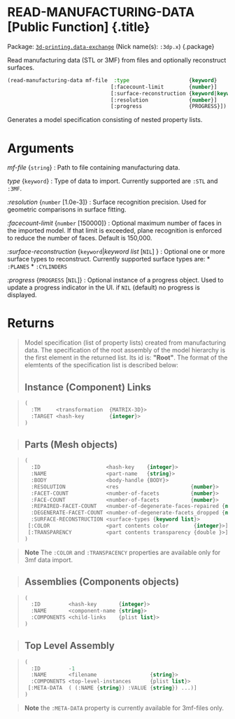 # READ-MANUFACTURING-DATA [Public Function] {.title}

Package: [`3d-printing.data-exchange`](3D-PRINTING.DATA-EXCHANGE.pkg.md) (Nick name(s): `:3dp.x`) {.package}

Read manufacturing data (STL or 3MF) from files and optionally reconstruct
surfaces.

~~~lisp
(read-manufacturing-data mf-file  :type                   {keyword}
                                 [:facecount-limit        {number}]
                                 [:surface-reconstruction {keyword|keyword list}]
                                 [:resolution             {number}]
                                 [:progress               {PROGRESS}])
~~~


Generates a model specification consisting of nested property lists.

# Arguments

_mf-file_ {`string`}
:   Path to file containing manufacturing data.

_type_ {`keyword`}
:   Type of data to import. Currently supported are `:STL` and `:3MF`.

_:resolution_ {`number` [1.0e-3]}
:   Surface recognition precision. Used for geometric comparisons in
    surface fitting.

_:facecount-limit_ {`number` [150000]}
:   Optional maximum number of faces in the imported model. If that limit is
    exceeded, plane recognition is enforced to reduce the number of faces.
    Default is 150,000.

_:surface-reconstruction_ {`keyword`|_keyword list_ [`NIL`] }
:   Optional one or more surface types to reconstruct.
    Currently supported surface types  are:
    * `:PLANES`
    * `:CYLINDERS`

_:progress_ {`PROGRESS` [`NIL`]}
:   Optional instance of a progress object. Used to update a progress indicator
    in the UI. if `NIL` (default) no progress is displayed.
# Returns

> Model specification (list of property lists) created from manufacturing
> data.
> The specification of the root assembly of the model hierarchy is the first
> element in the returned list. Its id is: **"Root"**.
> The format of the elemtents of the specification list is described below:
>
> ## Instance (Component) Links

<blockquote>

~~~ lisp
(
  :TM     <transformation  {MATRIX-3D}>
  :TARGET <hash-key        {integer}>
)
~~~

 </blockquote>

> ## Parts (Mesh objects)

<blockquote>

~~~ lisp
(
  :ID                     <hash-key    {integer}>
  :NAME                   <part-name   {string}>
  :BODY                   <body-handle {BODY}>
  :RESOLUTION             <res                       {number}>
  :FACET-COUNT            <number-of-facets          {number}>
  :FACE-COUNT             <number-of-facets          {number}>
  :REPAIRED-FACET-COUNT   <number-of-degenerate-faces-repaired {number}>
  :DEGENERATE-FACET-COUNT <number-of-degenerate-facets_dropped {number}>
  :SURFACE-RECONSTRUCTION <surface-types {keyword list}>
 [:COLOR                  <part contents color        {integer}>]
 [:TRANSPARENCY           <part contents transparency {double }>]
)
~~~

</blockquote>

> **Note** The `:COLOR` and `:TRANSPACENCY` properties are available only for
> 3mf data import.

> ## Assemblies (Components objects)

<blockquote>

~~~ lisp
(
  :ID         <hash-key       {integer}>
  :NAME       <component-name {string}>
  :COMPONENTS <child-links    {plist list}>
)
~~~

</blockquote>

> ## Top Level Assembly

<blockquote>

~~~ lisp
(
  :ID         -1
  :NAME       <filename                 {string}>
  :COMPONENTS <top-level-instances      {plist list}>
 [:META-DATA  ( (:NAME {string}) :VALUE {string}) ...)]
)
~~~

</blockquote>

> **Note** the `:META-DATA` property is currently available for 3mf-files only.
